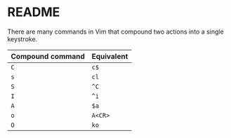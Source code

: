 # README

There are many commands in Vim that compound two actions into a single keystroke.

| Compound command | Equivalent |
| -                | -          |
| `C`              | `c$`       |
| `s`              | `cl`       |
| `S`              | `^C`       |
| `I`              | `^i`       |
| `A`              | `$a`       |
| `o`              | `A<CR>`    |
| `O`              | `ko`       |
